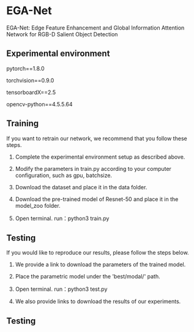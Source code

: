 # EGA-Net
EGA-Net: Edge Feature Enhancement and Global Information Attention Network for RGB-D Salient Object Detection
## Experimental environment 
pytorch==1.8.0

torchvision==0.9.0

tensorboardX==2.5

opencv-python==4.5.5.64

## Training
If you want to retrain our network, we recommend that you follow these steps.

1. Complete the experimental environment setup as described above.

2. Modify the parameters in train.py according to your computer configuration, such as gpu, batchsize.

3. Download the dataset and place it in the data folder.

4. Download the pre-trained model of Resnet-50 and place it in the model_zoo folder.

5. Open terminal. run：python3 train.py

## Testing
If you would like to reproduce our results, please follow the steps below.

1. We provide a link to download the parameters of the trained model.

2. Place the parametric model under the 'best/modal/' path.

3. Open terminal. run：python3 test.py

4. We also provide links to download the results of our experiments.

## Testing

